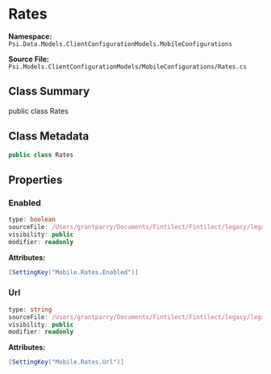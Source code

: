 # Rates

**Namespace:** `Psi.Data.Models.ClientConfigurationModels.MobileConfigurations`

**Source File:** `Psi.Models.ClientConfigurationModels/MobileConfigurations/Rates.cs`

## Class Summary

public class Rates

## Class Metadata

```typescript
public class Rates
```

## Properties

### Enabled

```typescript
type: boolean
sourceFile: /Users/grantparry/Documents/Fintilect/Fintilect/legacy/legacy-apis/Psi.Models.ClientConfigurationModels/MobileConfigurations/Rates.cs
visibility: public
modifier: readonly
```

**Attributes:**
```csharp
[SettingKey("Mobile.Rates.Enabled")]
```

### Url

```typescript
type: string
sourceFile: /Users/grantparry/Documents/Fintilect/Fintilect/legacy/legacy-apis/Psi.Models.ClientConfigurationModels/MobileConfigurations/Rates.cs
visibility: public
modifier: readonly
```

**Attributes:**
```csharp
[SettingKey("Mobile.Rates.Url")]
```
